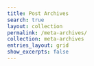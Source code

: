 ```yaml
---
title: Post Archives
search: true
layout: collection
permalink: /meta-archives/
collection: meta-archives
entries_layout: grid
show_excerpts: false
---
```

